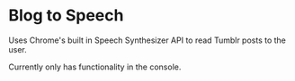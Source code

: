 # Blog to Speech
Uses Chrome's built in Speech Synthesizer API to read Tumblr posts to the user.

Currently only has functionality in the console.
